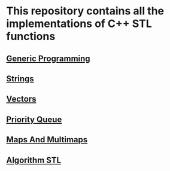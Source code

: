 # This repository contains all the implementations of C++ STL functions

## [Generic Programming](https://github.com/Abhishekparas/STL/tree/master/genericProgrammingInC%2B%2B)

## [Strings](https://github.com/Abhishekparas/STL/tree/master/Strings)

## [Vectors](https://github.com/Abhishekparas/STL/tree/master/vectors)
## [Priority Queue](https://github.com/Abhishekparas/STL/tree/master/priorityQueue)
## [Maps And Multimaps](https://github.com/Abhishekparas/STL/tree/master/MapsAndMultimaps)
## [Algorithm STL](https://github.com/Abhishekparas/STL/tree/master/AlgorithmsSTL)